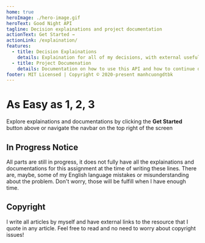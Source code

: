 ```yaml
---
home: true
heroImage: ./hero-image.gif
heroText: Good Night API
tagline: Decision explainations and project documentation
actionText: Get Started →
actionLink: /explaination/
features:
  - title: Decision Explainations
    details: Explaination for all of my decisions, with external useful resources for further researching.
  - title: Project Documenation
    details: Documentation on how to use this API and how to continue developing it your way.
footer: MIT Licensed | Copyright © 2020-present manhcuongdtbk
---
```


# As Easy as 1, 2, 3

Explore explainations and documentations by clicking the **Get Started** button above or navigate the navbar on the top
right of the screen

## In Progress Notice

All parts are still in progress, it does not fully have all the explainations and documentations for this assignment
at the time of writing these lines. There are, maybe, some of my English language mistakes or misunderstanding about
the problem. Don't worry, those will be fulfill when I have enough time.

## Copyright

I write all articles by myself and have external links to the resource that I quote in any article. Feel free to read
and no need to worry about copyright issues!
